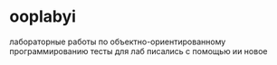# ooplabyi
лабораторные работы по объектно-ориентированному программированию
тесты для лаб писались с помощью ии
новое